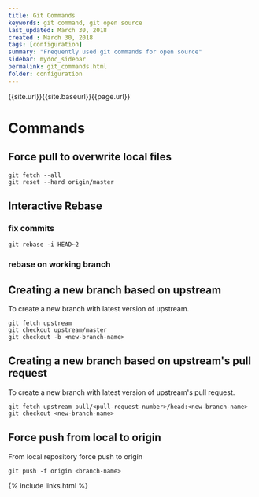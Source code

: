 ```yaml
---
title: Git Commands
keywords: git command, git open source
last_updated: March 30, 2018
created : March 30, 2018
tags: [configuration]
summary: "Frequently used git commands for open source"
sidebar: mydoc_sidebar
permalink: git_commands.html
folder: configuration
---
```


{{site.url}}{{site.baseurl}}{{page.url}}

# Commands

## Force pull to overwrite local files

````
git fetch --all
git reset --hard origin/master
````

## Interactive Rebase 

### fix commits
````
git rebase -i HEAD~2
````

### rebase on working branch



## Creating a new branch based on upstream

To create a new branch with latest version of upstream.

````
git fetch upstream
git checkout upstream/master
git checkout -b <new-branch-name>
````

## Creating a new branch based on upstream's pull request

To create a new branch with latest version of upstream's pull request.

````
git fetch upstream pull/<pull-request-number>/head:<new-branch-name>
git checkout <new-branch-name>
````

## Force push from local to origin

From local repository force push to origin 

````
git push -f origin <branch-name>
````




{% include links.html %}
